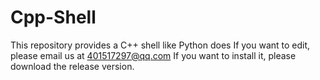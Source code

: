 # Cpp-Shell
This repository provides a C++ shell like Python does
If you want to edit, please email us at 401517297@qq.com
If you want to install it, please download the release version.
